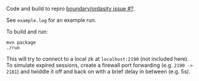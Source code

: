 Code and build to repro [boundary/ordasity issue #?]().

See `example.log` for an example run.

To build and run:
```
mvn package
./run
```

This will try to connect to a local zk at `localhost:2190` (not included here). To simulate expired sessions, create a firewall port forwarding (e.g. `2190 -> 2181`) and twiddle it off and back on with a brief delay in between (e.g. 5s).